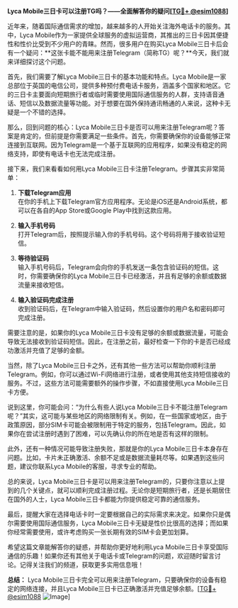 **Lyca Mobile三日卡可以注册TG吗？——全面解答你的疑问[[TG💪+ @esim1088](https://t.me/s/esim1088)]**

近年来，随着国际通信需求的增加，越来越多的人开始关注海外电话卡的服务。其中，Lyca Mobile作为一家提供全球服务的虚拟运营商，其推出的三日卡因其便捷性和性价比受到不少用户的青睐。然而，很多用户在购买Lyca Mobile三日卡后会有一个疑问：**这张卡能不能用来注册Telegram（简称TG）呢？**今天，我们就来详细探讨这个问题。

首先，我们需要了解Lyca Mobile三日卡的基本功能和特点。Lyca Mobile是一家总部位于英国的电信公司，提供多种预付费电话卡服务，涵盖多个国家和地区。它的三日卡主要面向短期旅行者或临时需要使用国际通信服务的人群，支持语音通话、短信以及数据流量等功能。对于想要在国外保持通讯畅通的人来说，这种卡无疑是一个不错的选择。

那么，回到问题的核心：Lyca Mobile三日卡是否可以用来注册Telegram呢？答案是肯定的，但前提是你需要满足一些条件。首先，你需要确保你的设备能够正常连接到互联网。因为Telegram是一个基于互联网的应用程序，如果没有稳定的网络支持，即使有电话卡也无法完成注册。

接下来，我们来看看如何用Lyca Mobile三日卡注册Telegram。步骤其实非常简单：

1. **下载Telegram应用**  
   在你的手机上下载Telegram官方应用程序。无论是iOS还是Android系统，都可以在各自的App Store或Google Play中找到这款应用。

2. **输入手机号码**  
   打开Telegram后，按照提示输入你的手机号码。这个号码将用于接收验证短信。

3. **等待验证码**  
   输入手机号码后，Telegram会向你的手机发送一条包含验证码的短信。这时，你需要确保你的Lyca Mobile三日卡已经激活，并且有足够的余额或数据流量来接收短信。

4. **输入验证码完成注册**  
   收到验证码后，在Telegram中输入验证码，然后设置你的用户名和密码即可完成注册。

需要注意的是，如果你的Lyca Mobile三日卡没有足够的余额或数据流量，可能会导致无法接收到验证码短信。因此，在注册之前，最好检查一下你的卡是否已经成功激活并充值了足够的金额。

当然，除了Lyca Mobile三日卡之外，还有其他一些方法可以帮助你顺利注册Telegram。例如，你可以通过Wi-Fi网络进行注册，或者使用其他支持短信接收的服务。不过，这些方法可能需要额外的操作步骤，不如直接使用Lyca Mobile三日卡方便。

说到这里，你可能会问：“为什么有些人说Lyca Mobile三日卡不能注册Telegram呢？”其实，这可能与某些地区的网络限制有关。例如，在一些国家或地区，由于政策原因，部分SIM卡可能会被限制用于特定的服务，包括Telegram。因此，如果你在尝试注册时遇到了困难，可以先确认你的所在地是否有这样的限制。

此外，还有一种情况可能导致注册失败，那就是你的Lyca Mobile三日卡本身存在问题。比如，卡片未正确激活、余额不足或是数据流量耗尽等。如果遇到这些问题，建议你联系Lyca Mobile的客服，寻求专业的帮助。

总的来说，Lyca Mobile三日卡是可以用来注册Telegram的，只要你注意以上提到的几个关键点，就可以顺利完成注册过程。无论你是短期旅行者，还是长期居住在国外的人士，Lyca Mobile三日卡都能为你提供稳定可靠的通信服务。

最后，提醒大家在选择电话卡时一定要根据自己的实际需求来决定。如果你只是偶尔需要使用国际通信服务，Lyca Mobile三日卡无疑是性价比很高的选择；而如果你经常需要使用，或许考虑购买一张长期有效的SIM卡会更加划算。

希望这篇文章能解答你的疑惑，并帮助你更好地利用Lyca Mobile三日卡享受国际通信的乐趣！如果你还有其他关于电话卡或Telegram的问题，欢迎随时留言讨论。记得关注我们的频道，获取更多实用信息哦！

**总结：** Lyca Mobile三日卡完全可以用来注册Telegram，只要确保你的设备有稳定的网络连接，并且Lyca Mobile三日卡已正确激活并充值足够余额。[[TG💪+ @esim1088](https://t.me/s/esim1088) ![Image](https://i.postimg.cc/4NQfJmqS/Snipaste-2025-05-13-00-14-12.png)]